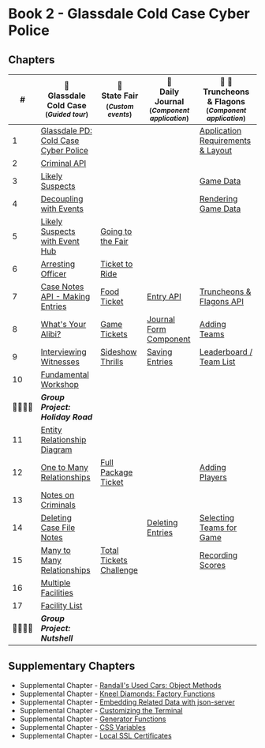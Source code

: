 # Book 2 - Glassdale Cold Case Cyber Police

## Chapters

| #  | 🚓 <br/> Glassdale Cold Case <br/> <sub>(_Guided tour_)</sub> | 🎢 <br/> State Fair <sub> <br/> (_Custom events_)</sub> | 📔 <br/> Daily Journal <br/> <sub>(_Component application_)</sub> | 🏏 🍺 <br/>Truncheons &amp; Flagons <br/> <sub>(_Component application_)</sub>|
|--|--|--|--|--|
| 1 | [Glassdale PD: Cold Case Cyber Police](./chapters/GLASSDALE_PD_INTRO.md) |  |  | [Application Requirements & Layout](./chapters/TF_STRUCTURE_LAYOUT.md) |
| 2 | [Criminal API](./chapters/GLASSDALE_CRIMINAL_API.md) |  |  |  |
| 3 | [Likely Suspects](./chapters/GLASSDALE_CRIMINAL_HISTORY.md) |  |  | [Game Data](./chapters/TF_GAME_DATA.md) |
| 4 | [Decoupling with Events](./chapters/GLASSDALE_DECOUPLING.md) |  |  | [Rendering Game Data](./chapters/TF_GAME_RENDER.md) |
| 5 | [Likely Suspects with Event Hub](./chapters/GLASSDALE_EVENT_HUB.md) | [Going to the Fair](./chapters/SF_SETUP.md) |  |  |
| 6 | [Arresting Officer](./chapters/GLASSDALE_ARRESTING_OFFICERS.md) | [Ticket to Ride](./chapters/SF_RIDE_TICKET.md) |  |  |
| 7 | [Case Notes API - Making Entries](./chapters/GLASSDALE_NOTES_API.md) | [Food Ticket](./chapters/SF_FOOD_TICKET.md) | [Entry API](./chapters/DAILY_JOURNAL_FETCHING.md) | [Truncheons &amp; Flagons API](./chapters/TF_API.md) |
| 8 | [What's Your Alibi?](./chapters/GLASSDALE_ALIBI.md) | [Game Tickets](./chapters/SF_GAME_TICKET.md) | [Journal Form Component](./chapters/DAILY_JOURNAL_FORM_COMPONENT.md) | [Adding Teams](./chapters/TF_FORMS.md) |
| 9 | [Interviewing Witnesses](./chapters/GLASSDALE_WITNESSES.md) | [Sideshow Thrills](./chapters/SF_SIDESHOW_TICKET.md) |  [Saving Entries](./chapters/DAILY_JOURNAL_SAVING_ENTRIES.md) | [Leaderboard / Team List](./chapters/TF_LEADERBOARD_TEAMS.md) |
| 10 | [Fundamental Workshop](./chapters/EVENTS_WORKSHOP.md) |  |  |  |
| 👨‍👨‍👦‍👦 | **_Group Project: Holiday Road_** |  |  |  |
| 11 | [Entity Relationship Diagram](./chapters/ERD.md) |  |  |
| 12 | [One to Many Relationships](./chapters/ONE_MANY.md) | [Full Package Ticket](./chapters/SF_PACKAGE_TICKET.md) |  | [Adding Players](./chapters/TF_PLAYER_FORM.md) |  |
| 13 | [Notes on Criminals](./chapters/GLASSDALE_CRIMINAL_NOTES.md) |  |  |
| 14 | [Deleting Case File Notes](./chapters/GLASSDALE_DELETE_NOTES.md) |  | [Deleting Entries](./chapters/DAILY_JOURNAL_DELETING_ENTRIES.md) | [Selecting Teams for Game](./chapters/TF_CHOOSE_TEAMS.md) |
| 15 | [Many to Many Relationships](./chapters/MANY_MANY.md) | [Total Tickets Challenge](./chapters/SF_CUSTOMER_COUNT.md) |  | [Recording Scores](./chapters/TF_ROUND_SCORES.md) |
| 16 | [Multiple Facilities](./chapters/GLASSDALE_CRIMINAL_FACILITIES.md) |  |  |  |
| 17 | [Facility List](./chapters/GLASSDALE_FACILITY_LIST.md) |  |  |  |
| 👨‍👨‍👦‍👦 | **_Group Project: Nutshell_** |  |  |  |

## Supplementary Chapters

* Supplemental Chapter - [Randall's Used Cars: Object Methods](./chapters/JS_OBJECT_METHODS.md)
* Supplemental Chapter - [Kneel Diamonds: Factory Functions](./chapters/JS_FACTORY_FUNCTION.md)
* Supplemental Chapter - [Embedding Related Data with json-server](./chapters/JS_JSON_SERVER_RELATIONSHIPS.md)
* Supplemental Chapter - [Customizing the Terminal](./chapters/CLI_PERSONALIZATION.md)
* Supplemental Chapter - [Generator Functions](./chapters/JS_GENERATOR_FUNCTION.md)
* Supplemental Chapter - [CSS Variables](./chapters/CSS_VARIABLES.md)
* Supplemental Chapter - [Local SSL Certificates](./chapters/LOCAL_CERTS.md)

